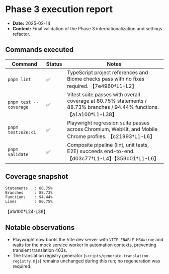 # Phase 3 execution report

- **Date:** 2025-02-14
- **Context:** Final validation of the Phase 3 internationalization and settings refactor.

## Commands executed

| Command | Status | Notes |
| --- | --- | --- |
| `pnpm lint` | ✅ | TypeScript project references and Biome checks pass with no fixes required. 【7e4960†L1-L2】 |
| `pnpm test --coverage` | ✅ | Vitest suite passes with overall coverage at 80.75% statements / 88.73% branches / 94.44% functions. 【a1a100†L1-L38】 |
| `pnpm test:e2e:ci` | ✅ | Playwright regression suite passes across Chromium, WebKit, and Mobile Chrome profiles. 【c21993†L1-L6】 |
| `pnpm validate` | ✅ | Composite pipeline (lint, unit tests, E2E) succeeds end-to-end. 【d03c77†L1-L4】【359b01†L1-L6】 |

## Coverage snapshot

```
Statements   : 80.75%
Branches     : 88.73%
Functions    : 94.44%
Lines        : 80.75%
```
【a1a100†L24-L36】

## Notable observations

- Playwright now boots the Vite dev server with `VITE_ENABLE_MSW=true` and waits for the mock service worker in automation contexts, preventing transient translation 403s.
- The translation registry generator (`scripts/generate-translation-registry.mjs`) remains unchanged during this run; no regeneration was required.

